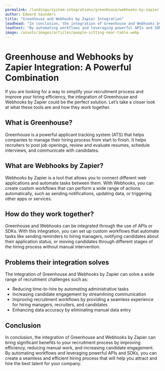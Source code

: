 ```yaml
---
permalink: /landings/system-integrations/greenhouse/webhooks-by-zapier
author: Edward Saunders
title: "Greenhouse and Webhooks by Zapier Integration"
leadhead: "In conclusion, the integration of Greenhouse and Webhooks by Zapier can bring significant benefits to your recruitment process by improving efficiency, reducing manual work, and increasing candidate engagement"
leadtext: "By automating workflows and leveraging powerful APIs and SDKs, you can create a seamless and efficient hiring process that will help you attract and hire the best talent for your company."
image: /assets/images/articles/people-sitting-near-table.webp
---
```

<div class="arttext">	<h1>Greenhouse and Webhooks by Zapier Integration: A Powerful Combination</h1>
	<p>If you are looking for a way to simplify your recruitment process and improve your hiring efficiency, the integration of Greenhouse and Webhooks by Zapier could be the perfect solution. Let’s take a closer look at what these tools are and how they work together.</p>
	<h2>What is Greenhouse?</h2>
	<p>Greenhouse is a powerful applicant tracking system (ATS) that helps companies to manage their hiring process from start to finish. It helps recruiters to post job openings, review and evaluate resumes, schedule interviews, and communicate with candidates.</p>
	<h2>What are Webhooks by Zapier?</h2>
	<p>Webhooks by Zapier is a tool that allows you to connect different web applications and automate tasks between them. With Webhooks, you can create custom workflows that can perform a wide range of actions automatically, such as sending notifications, updating data, or triggering other apps or services.</p>
	<h2>How do they work together?</h2>
	<p>Greenhouse and Webhooks can be integrated through the use of APIs or SDKs. With this integration, you can set up custom workflows that automate tasks like sending reminders to hiring managers, notifying candidates about their application status, or moving candidates through different stages of the hiring process without manual intervention.</p>
	<h2>Problems their integration solves</h2>
	<p>The integration of Greenhouse and Webhooks by Zapier can solve a wide range of recruitment challenges such as:</p>
	<ul>
		<li>Reducing time-to-hire by automating administrative tasks</li>
		<li>Increasing candidate engagement by streamlining communication</li>
		<li>Improving recruitment workflows by providing a seamless experience for hiring managers, recruiters, and candidates</li>
		<li>Enhancing data accuracy by eliminating manual data entry</li>
	</ul>
	<h2>Conclusion</h2>
	<p>In conclusion, the integration of Greenhouse and Webhooks by Zapier can bring significant benefits to your recruitment process by improving efficiency, reducing manual work, and increasing candidate engagement. By automating workflows and leveraging powerful APIs and SDKs, you can create a seamless and efficient hiring process that will help you attract and hire the best talent for your company.</p>
</div>